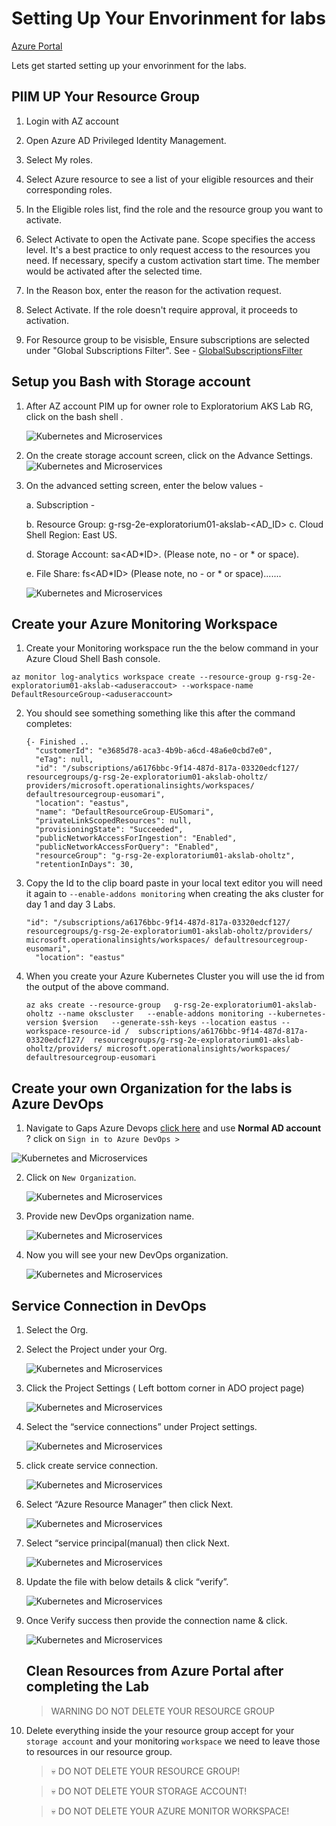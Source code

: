 # Setting Up Your Envorinment for labs

[Azure Portal](https://ms.portal.azure.com/#home)

Lets get started setting up your envorinment for the labs.

## PIIM UP Your Resource Group

1. Login with AZ account

2. Open Azure AD Privileged Identity Management.

3. Select My roles.

4. Select Azure resource to see a list of your eligible resources and their corresponding roles.

5. In the Eligible roles list, find the role and the resource group you want to activate.

6. Select Activate to open the Activate pane. Scope specifies the access level. It's a best practice to only request access to the resources you need. If necessary, specify a custom activation start time. The member would be activated after the selected time.

7. In the Reason box, enter the reason for the activation request.

8. Select Activate. If the role doesn't require approval, it proceeds to activation.

9. For Resource group to be visisble, Ensure subscriptions are selected under "Global Subscriptions Filter". See -
   [GlobalSubscriptionsFilter](https://confluence.gapinc.com/display/GIIS/Azure+PIM#AzurePIM-GlobalSubscriptionsFilter)

## Setup you Bash with Storage account

1. After AZ account PIM up for owner role to Exploratorium AKS Lab RG, click on the bash shell .

   ![Kubernetes and Microservices](./images/cloudshell.png)

2. On the create storage account screen, click on the Advance Settings.
   ![Kubernetes and Microservices](./images/storageaccount2.png)

3. On the advanced setting screen, enter the below values -

   a. Subscription -

   b. Resource Group: g-rsg-2e-exploratorium01-akslab-<AD_ID>
   c. Cloud Shell Region: East US.

   d. Storage Account: sa<AD*ID>. (Please note, no - or * or space).

   e. File Share: fs<AD*ID> (Please note, no - or * or space).......

   ![Kubernetes and Microservices](./images/storageaccount3.png)

## Create your Azure Monitoring Workspace

1. Create your Monitoring workspace run the the below command in your Azure Cloud Shell Bash console.

```console
az monitor log-analytics workspace create --resource-group g-rsg-2e-exploratorium01-akslab-<aduseraccout> --workspace-name DefaultResourceGroup-<aduseraccount>
```

2. You should see something something like this after the command completes:

   ```console
   {- Finished ..
     "customerId": "e3685d78-aca3-4b9b-a6cd-48a6e0cbd7e0",
     "eTag": null,
     "id": "/subscriptions/a6176bbc-9f14-487d-817a-03320edcf127/  resourcegroups/g-rsg-2e-exploratorium01-akslab-oholtz/  providers/microsoft.operationalinsights/workspaces/  defaultresourcegroup-eusomari",
     "location": "eastus",
     "name": "DefaultResourceGroup-EUSomari",
     "privateLinkScopedResources": null,
     "provisioningState": "Succeeded",
     "publicNetworkAccessForIngestion": "Enabled",
     "publicNetworkAccessForQuery": "Enabled",
     "resourceGroup": "g-rsg-2e-exploratorium01-akslab-oholtz",
     "retentionInDays": 30,
   ```

3. Copy the Id to the clip board paste in your local text editor you will need it again to `--enable-addons monitoring` when creating the aks cluster for day 1 and day 3 Labs.

   ```Console
   "id": "/subscriptions/a6176bbc-9f14-487d-817a-03320edcf127/ resourcegroups/g-rsg-2e-exploratorium01-akslab-oholtz/providers/   microsoft.operationalinsights/workspaces/ defaultresourcegroup-eusomari",
     "location": "eastus"
   ```

4. When you create your Azure Kubernetes Cluster you will use the id from the output of the above command.

   ```Console
   az aks create --resource-group   g-rsg-2e-exploratorium01-akslab-oholtz --name okscluster   --enable-addons monitoring --kubernetes-version $version   --generate-ssh-keys --location eastus --workspace-resource-id /  subscriptions/a6176bbc-9f14-487d-817a-03320edcf127/  resourcegroups/g-rsg-2e-exploratorium01-akslab-oholtz/providers/ microsoft.operationalinsights/workspaces/  defaultresourcegroup-eusomari

   ```

## Create your own Organization for the labs is Azure DevOps


1.	Navigate to Gaps Azure Devops [click here](https://dev.azure.com/) and use **Normal AD account** ? click on `Sign in to Azure DevOps >`



![Kubernetes and Microservices](./images/devopssignin.png)

2. Click on `New Organization`.

   ![Kubernetes and Microservices](./images/devoporg.jpg)

3. Provide new DevOps organization name.

   ![Kubernetes and Microservices](./images/devoporg3.jpg)

4. Now you will see your new DevOps organization.

   ![Kubernetes and Microservices](./images/devoporg5.jpg)

## Service Connection in DevOps

1. Select the Org.
2. Select the Project under your Org.

   ![Kubernetes and Microservices](./images/serviceconnect2.png)

3. Click the Project Settings ( Left bottom corner in ADO project page)

   ![Kubernetes and Microservices](./images/serviceconnect3.png)

4. Select the “service connections” under Project settings.

   ![Kubernetes and Microservices](./images/serviceconnect4.png)

5. click create service connection.

   ![Kubernetes and Microservices](./images/serviceconnect5.png)

6. Select “Azure Resource Manager” then click Next.

   ![Kubernetes and Microservices](./images/serviceconnect6.png)

7. Select “service principal(manual) then click Next.

   ![Kubernetes and Microservices](./images/serviceconnect7.png)

8. Update the file with below details & click “verify”.

   ![Kubernetes and Microservices](./images/serviceconnect8.png)

9. Once Verify success then provide the connection name & click.

   ![Kubernetes and Microservices](./images/serviceconnect9.png)

   ## Clean Resources from Azure Portal after completing the Lab

   > WARNING DO NOT DELETE YOUR RESOURCE GROUP

10. Delete everything inside the your resource group accept for your `storage account` and your monitoring `workspace` we need to leave those to resources in our resource group.

    > :skull: DO NOT DELETE YOUR RESOURCE GROUP!

    > :skull: DO NOT DELETE YOUR STORAGE ACCOUNT!

    > :skull: DO NOT DELETE YOUR AZURE MONITOR WORKSPACE!
